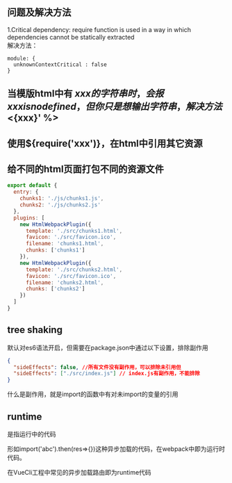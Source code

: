 ## 问题及解决方法

1.Critical dependency: require function is used in a way in which dependencies cannot be statically extracted<br>
解决方法：
```
module: {
  unknownContextCritical : false
}
```

## 当模版html中有 ${xxx} 的字符串时，会报xxx is no defined，但你只是想输出字符串，解决方法<%= '${xxx}' %>

## 使用${require('xxx')}，在html中引用其它资源

## 给不同的html页面打包不同的资源文件
```javascript
export default {
  entry: {
    chunks1: './js/chunks1.js',
    chunks2: './js/chunks2.js'
  },
  plugins: [
    new HtmlWebpackPlugin({
      template: './src/chunks1.html',
      favicon: './src/favicon.ico',
      filename: 'chunks1.html',
      chunks: ['chunks1']
    }),
    new HtmlWebpackPlugin({
      template: './src/chunks2.html',
      favicon: './src/favicon.ico',
      filename: 'chunks2.html',
      chunks: ['chunks2']
    })
  ]
}
```

## tree shaking
默认对es6语法开启，但需要在package.json中通过以下设置，排除副作用
```json
{
  "sideEffects": false, //所有文件没有副作用，可以排除未引用但
  "sideEffects": ["./src/index.js"] // index.js有副作用，不能排除
}
```

什么是副作用，就是import的函数中有对未import的变量的引用

## runtime
是指运行中的代码

形如import('abc').then(res=>{})这种异步加载的代码，在webpack中即为运行时代码。

在VueCli工程中常见的异步加载路由即为runtime代码